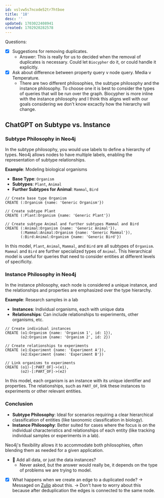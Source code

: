 ```yaml
---
id: vslvw5s7ncode52tr7htboe
title: '18'
desc: ''
updated: 1703022408941
created: 1702920282578
---
```


Questions:


- [x] Suggestions for removing duplicates. 
  - Answer: This is really for us to decided when the removal of duplicates is necessary. Could let `Biocypher` do it, or could handle it explicitly.
- [x] Ask about difference between property query v node query. Media v Temperature. 
  - There are two different philosophies, the subtype philosophy and the instance philosophy. To choose one it is best to consider the types of queries that will be run over the graph. Biocypher is more inline with the instance philosophy and I think this aligns well with our goals considering we don't know excactly how the hierarchy will change.

## ChatGPT on Subtype vs. Instance

### Subtype Philosophy in Neo4j

In the subtype philosophy, you would use labels to define a hierarchy of types. Neo4j allows nodes to have multiple labels, enabling the representation of subtype relationships.

**Example**: Modeling biological organisms

- **Base Type**: `Organism`
- **Subtypes**: `Plant`, `Animal`
- **Further Subtypes for Animal**: `Mammal`, `Bird`

```cypher
// Create base type Organism
CREATE (:Organism {name: 'Generic Organism'})

// Create subtype Plant
CREATE (:Plant:Organism {name: 'Generic Plant'})

// Create subtype Animal and further subtypes Mammal and Bird
CREATE (:Animal:Organism {name: 'Generic Animal'}),
       (:Mammal:Animal:Organism {name: 'Generic Mammal'}),
       (:Bird:Animal:Organism {name: 'Generic Bird'})
```

In this model, `Plant`, `Animal`, `Mammal`, and `Bird` are all subtypes of `Organism`. `Mammal` and `Bird` are further specialized types of `Animal`. This hierarchical model is useful for queries that need to consider entities at different levels of specificity.

### Instance Philosophy in Neo4j

In the instance philosophy, each node is considered a unique instance, and the relationships and properties are emphasized over the type hierarchy.

**Example**: Research samples in a lab

- **Instances**: Individual organisms, each with unique data
- **Relationships**: Can include relationships to experiments, other organisms, etc.

```cypher
// Create individual instances
CREATE (o1:Organism {name: 'Organism 1', id: 1}),
       (o2:Organism {name: 'Organism 2', id: 2})

// Create relationships to experiments
CREATE (e1:Experiment {name: 'Experiment A'}),
       (e2:Experiment {name: 'Experiment B'})

// Link organisms to experiments
CREATE (o1)-[:PART_OF]->(e1),
       (o2)-[:PART_OF]->(e2)
```

In this model, each organism is an instance with its unique identifier and properties. The relationships, such as `PART_OF`, link these instances to experiments or other relevant entities.

### Conclusion

- **Subtype Philosophy**: Ideal for scenarios requiring a clear hierarchical classification of entities (like taxonomic classification in biology).
- **Instance Philosophy**: Better suited for cases where the focus is on the individual characteristics and relationships of each entity (like tracking individual samples or experiments in a lab).

Neo4j's flexibility allows it to accommodate both philosophies, often blending them as needed for a given application.

- 🔲 Add all data, or just the data instances? 
  - Never asked, but the answer would really be, it depends on the type of problems we are trying to model.
- [x] What happens when we create an edge to a duplicated node? → Messaged on [Zulip](https://biocypher.zulipchat.com/#narrow/dm/590747-Sebastian-Lobentanzer) about this. → Don't have to worry about this because after deduplication the edges is connected to the same node.
